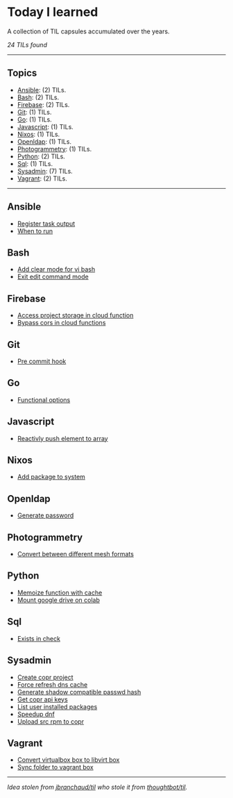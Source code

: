 # Today I learned

A collection of TIL capsules accumulated over the years.

_24 TILs found_

---

## Topics

* [Ansible](#Ansible): (2) TILs.
* [Bash](#Bash): (2) TILs.
* [Firebase](#Firebase): (2) TILs.
* [Git](#Git): (1) TILs.
* [Go](#Go): (1) TILs.
* [Javascript](#Javascript): (1) TILs.
* [Nixos](#Nixos): (1) TILs.
* [Openldap](#Openldap): (1) TILs.
* [Photogrammetry](#Photogrammetry): (1) TILs.
* [Python](#Python): (2) TILs.
* [Sql](#Sql): (1) TILs.
* [Sysadmin](#Sysadmin): (7) TILs.
* [Vagrant](#Vagrant): (2) TILs.

---

## Ansible
* [Register task output](ansible/register-task-output.md)
* [When to run](ansible/when-to-run.md)

## Bash
* [Add clear mode for vi bash](bash/add-clear-mode-for-vi-bash.md)
* [Exit edit command mode](bash/exit-edit-command-mode.md)

## Firebase
* [Access project storage in cloud function](firebase/access-project-storage-in-cloud-function.md)
* [Bypass cors in cloud functions](firebase/bypass-cors-in-cloud-functions.md)

## Git
* [Pre commit hook](git/pre-commit-hook.md)

## Go
* [Functional options](go/functional-options.md)

## Javascript
* [Reactivly push element to array](javascript/reactivly-push-element-to-array.md)

## Nixos
* [Add package to system](nixos/add-package-to-system.md)

## Openldap
* [Generate password](openldap/generate-password.md)

## Photogrammetry
* [Convert between different mesh formats](photogrammetry/convert-between-different-mesh-formats.md)

## Python
* [Memoize function with cache](python/memoize-function-with-cache.md)
* [Mount google drive on colab](python/mount-google-drive-on-colab.md)

## Sql
* [Exists in check](sql/exists-in-check.md)

## Sysadmin
* [Create copr project](sysadmin/create-copr-project.md)
* [Force refresh dns cache](sysadmin/force-refresh-dns-cache.md)
* [Generate shadow compatible passwd hash](sysadmin/generate-shadow-compatible-passwd-hash.md)
* [Get copr api keys](sysadmin/get-copr-api-keys.md)
* [List user installed packages](sysadmin/list-user-installed-packages.md)
* [Speedup dnf](sysadmin/speedup-dnf.md)
* [Upload src rpm to copr](sysadmin/upload-src-rpm-to-copr.md)

## Vagrant
* [Convert virtualbox box to libvirt box](vagrant/convert-virtualbox-box-to-libvirt-box.md)
* [Sync folder to vagrant box](vagrant/sync-folder-to-vagrant-box.md)
---

_Idea stolen from [jbranchaud/til](https://github.com/jbranchaud/til) who stole it from [thoughtbot/til](https://github.com/thoughtbot/til)._
